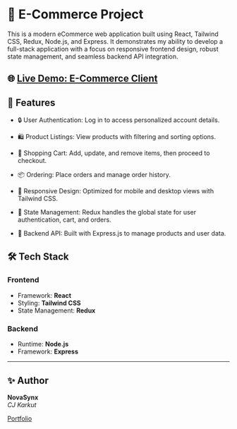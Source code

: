 # 🛒 E-Commerce Project

This is a modern eCommerce web application built using React, Tailwind CSS, Redux, Node.js, and Express. It demonstrates my ability to develop a full-stack application with a focus on responsive frontend design, robust state management, and seamless backend API integration.

## 🌐 [Live Demo: E-Commerce Client](https://ecommerce-client-5e29f.web.app/)

## 🚀 Features

- 🔒 User Authentication: Log in to access personalized account details.

- 🛍️ Product Listings: View products with filtering and sorting options.

- 🛒 Shopping Cart: Add, update, and remove items, then proceed to checkout.

- 📦 Ordering: Place orders and manage order history.

- 📱 Responsive Design: Optimized for mobile and desktop views with Tailwind CSS.

- 🌟 State Management: Redux handles the global state for user authentication, cart, and orders.

- 🔗 Backend API: Built with Express.js to manage products and user data.

## 🛠️ **Tech Stack**

### **Frontend**

- Framework: **React**
- Styling: **Tailwind CSS**
- State Management: **Redux**

### **Backend**

- Runtime: **Node.js**
- Framework: **Express**

---

## ✨ **Author**

**NovaSynx**  
_CJ Karkut_

[Portfolio](https://portfolio-18062.web.app/)
